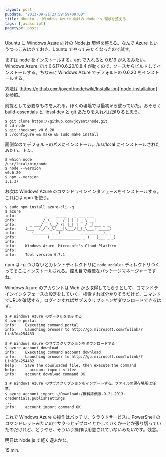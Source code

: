 ```yaml
---
layout: post
pubdate: "2013-09-21T23:59:59+09:00"
title: Ubuntu に Windows Azure 向けの Node.js 環境を整える
tags: [javascript]
pagetype: posts
---
```

Ubuntu に Windows Azure 向けの Node.js 環境を整える。なんで Azure というつっこみはさておき、Ubuntu でやってみたくなったので試す。

まずは node をインストールする。apt で入れると 0.6.19 が入るみたい。Windows Azure では 0.6.17/0.6.20/0.8.4 が動くので、ソースからビルドしてインストールする。ちなみに Windows Azure でデフォルトの 0.6.20 をインストールする。

方法は [https://github.com/joyent/node/wiki/Installation][node-installation] を参照。

前提として必要なものを入れる。ぼくの環境では最初から整っていた。おそらく build-essentials と libssl-dev と git あたりを入れれば足りると思う。

    $ git clone https://github.com/joyent/node.git
    $ cd node
    $ git checkout v0.6.20
    $ ./configure && make && sudo make install

面倒なのでデフォルトのパスにインストール。/usr/local にインストールされたみたい。上々。

    $ which node
    /usr/local/bin/node
    $ node --version
    v0.6.20
    $ npm --version
    1.1.37

お次は Windows Azure のコマンドラインインタフェースをインストールする。これには npm を使う。

    $ sudo npm install azure-cli -g
    $ azure
    info:             _    _____   _ ___ ___
    info:            /_\  |_  / | | | _ \ __|
    info:      _ ___/ _ \__/ /| |_| |   / _|___ _ _
    info:    (___  /_/ \_\/___|\___/|_|_\___| _____)
    info:       (_______ _ _)         _ ______ _)_ _ 
    info:              (______________ _ )   (___ _ _)
    info:    
    info:    Windows Azure: Microsoft's Cloud Platform
    info:    
    info:    Tool version 0.7.1

npm は -g つけないとカレントディレクトリに `node_modules` ディレクトリつくってそこにインストールされる。控え目で素敵なパッケージマネージャーですね。

Windows Azure のアカウントは Web から取得してもらうとして、コマンドラインインタフェースの設定をしていく。検索すれば分かりそうだけど、コマンドでURLを確認する。ログインすればサブスクリプションがダウンロードできるはず。

    $ # Windows Azure のポータルを表示する
    $ azure portal
    info:    Executing command portal
    info:    Launching browser to http://go.microsoft.com/fwlink/?LinkId=254433

    $ # Windows Azure のサブスクリプションをダウンロードする
    $ azure account download
    info:    Executing command account download
    info:    Launching browser to http://go.microsoft.com/fwlink/?LinkId=254432
    help:    Save the downloaded file, then execute the command
    help:      account import <file>
    info:    account download command OK

    $ # Windows Azure のサブスクリプションをインポートする。ファイルの保存場所は任意。
    $ azure account import ~/Downloads/無料評価版-9-21-2013-credentials.publishsettings
    ...
    info:    account import command OK

これで Windows Azure の操作はバッチリ、クラウドサービスに PowerShell のコマンドレットみたいのでサクっとデプロイとかしていくかーとか張り切っていたのだけれど、どうやら、そういう操作は用意されていないみたいです。残念。

明日は Node.js で軽く遊ぶかな。

15 min.

[node-installation]: https://github.com/joyent/node/wiki/Installation
[node-on-azure-tutorial]: http://www.windowsazure.com/ja-jp/develop/nodejs/tutorials/getting-started/

